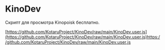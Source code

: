 # KinoDev

Скрипт для просмотра Kinopoisk бесплатно.

[https://github.com/KotaruProject/KinoDev/raw/main/KinoDev.user.js](https://github.com/KotaruProject/KinoDev/raw/main/KinoDev.user.js)https://github.com/KotaruProject/KinoDev/raw/main/KinoDev.user.js

